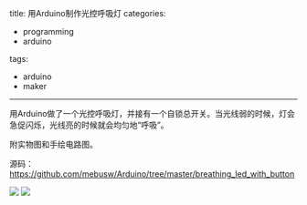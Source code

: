 title: 用Arduino制作光控呼吸灯
categories:
  - programming
  - arduino

tags:
  - arduino
  - maker
---

用Arduino做了一个光控呼吸灯，并接有一个自锁总开关。当光线弱的时候，灯会急促闪烁，光线亮的时候就会均匀地“呼吸”。

附实物图和手绘电路图。


源码：https://github.com/mebusw/Arduino/tree/master/breathing_led_with_button

![](http://ww1.sinaimg.cn/mw1024/3bb73a47tw1ecd9fjkqs0j21kw10j7iy.jpg)
![](http://ww1.sinaimg.cn/mw1024/3bb73a47tw1ecd9frma1bj216h1kwwt9.jpg)